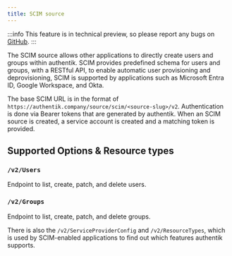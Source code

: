 ```yaml
---
title: SCIM source
---
```


:::info
This feature is in technical preview, so please report any bugs on [GitHub](https://github.com/goauthentik/authentik/issues).
:::

The SCIM source allows other applications to directly create users and groups within authentik. SCIM provides predefined schema for users and groups, with a RESTful API, to enable automatic user provisioning and deprovisioning, SCIM is supported by applications such as Microsoft Entra ID, Google Workspace, and Okta.

The base SCIM URL is in the format of `https://authentik.company/source/scim/<source-slug>/v2`. Authentication is done via Bearer tokens that are generated by authentik. When an SCIM source is created, a service account is created and a matching token is provided.

## Supported Options & Resource types

### `/v2/Users`

Endpoint to list, create, patch, and delete users.

### `/v2/Groups`

Endpoint to list, create, patch, and delete groups.

There is also the `/v2/ServiceProviderConfig` and `/v2/ResourceTypes`, which is used by SCIM-enabled applications to find out which features authentik supports.
